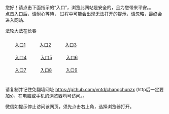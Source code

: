 您好！请点击下面指示的“入口”，浏览此网站是安全的，且为您带来平安。。 <br/>
点击入口后，请耐心等待， 过程中可能会出现无法打开的提示，请忽略，最终会进入网站. </br>

法轮大法在长春<br/>
<div style="padding:10px"><a style="margin:20px" target="_blank" href="https://dgwlgmxo3nbbb.cloudfront.net/2Qpsp?gfkype" id="ccLink1" rel="nofollow">入口1</a> <a target="_blank" style="margin:20px" href="https://d14588jacx5qg7.cloudfront.net/2Qpsp?xjhveev" id="ccLink2" rel="nofollow">入口2</a> <a style="margin:20px" target="_blank" href="https://d6z5pone5g1yb.cloudfront.net/2Qpsp?hzsrkn" id="ccLink3" rel="nofollow">入口3</a></div>

<div style="padding:10px" ><a style="margin:20px" target="_blank" href="https://dgwlgmxo3nbbb.cloudfront.net/2Qpsp?gfkype" id="ccLink4" rel="nofollow">入口4</a> <a style="margin:20px" href="https://d14588jacx5qg7.cloudfront.net/2Qpsp?xjhveev" target="_blank" id="ccLink5" rel="nofollow">入口5</a> <a style="margin:20px" href="https://d6z5pone5g1yb.cloudfront.net/2Qpsp?hzsrkn" target="_blank" id="ccLink6" rel="nofollow">入口6</a></div>

<div style="padding:10px"><a style="margin:20px" target="_blank" href="https://dgwlgmxo3nbbb.cloudfront.net/2Qpsp?gfkype" id="ccLink7" rel="nofollow">入口7</a> <a style="margin:20px" href="https://d14588jacx5qg7.cloudfront.net/2Qpsp?xjhveev" target="_blank" id="ccLink8" rel="nofollow">入口8</a> <a style="margin:20px" target="_blank" href="https://d6z5pone5g1yb.cloudfront.net/2Qpsp?hzsrkn" id="ccLink9" rel="nofollow">入口9</a></div>

<br/>



请复制并记住免翻墙网址 https://github.com/yntd/changchunzx (http后一定要加s)，在电脑或手机的浏览器均可访问。。<br/>

微信如提示停止访问该网页，须先点击右上角，选择浏览器打开。
